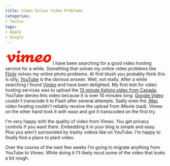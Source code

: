 ```yaml
---
title: Vimeo Solves Video Problems
categories:
- Techie
tags:
- Apple
- Google
---
```


![vimeo.jpg](/assets/posts/2007/vimeo1.jpg)I have been searching for a good video hosting service for a while. Something that solves my online video problems like [Flickr](http://www.flickr.com/) solves my online photo problems. At first blush you probably think this is silly, [YouTube](http://www.youtube.com/) is the obvious answer. Well, not really.
After a while searching I found [Vimeo](http://www.vimeo.com/) and have been delighted. My first test for video hosting services was to upload the [13 minute fishing video from Canada](/thingelstad/chipai-fishing-trip-video). YouTube denies this video because it is over 10 minutes long. [Google Video](http://video.google.com/) couldn't transcode it to Flash after several attempts. Sadly even the [.Mac](http://www.mac.com/WebObjects/Welcome) video hosting couldn't reliably receive the upload from iMovie (sad). Vimeo on the other hand took it with ease and got it transcoded on the first try.

I'm very happy with the quality of video from Vimeo. You get privacy controls if you want them. Embedding it in your blog is simple and easy. Plus you aren't surrounded by trashy videos like on YouTube. I'm happy to finally find a place to plant video.

Over the course of the next few weeks I'm going to migrate anything from YouTube to Vimeo. While doing it I'll likely recut some of the video that looks a bit rough.
